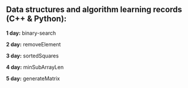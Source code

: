 ## Data structures and algorithm learning records (C++ & Python):

**1 day:** binary-search

**2 day:** removeElement

**3 day:** sortedSquares

**4 day:** minSubArrayLen

**5 day:** generateMatrix
